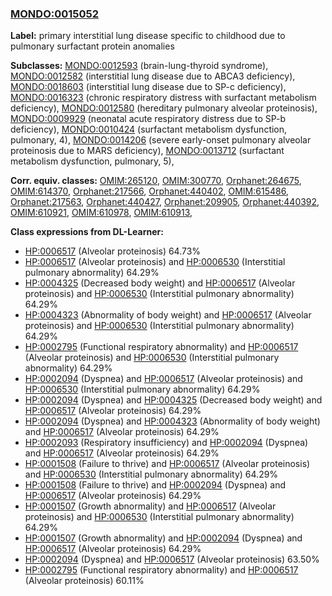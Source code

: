 
### [MONDO:0015052](http://purl.obolibrary.org/obo/MONDO_0015052)
**Label:** primary interstitial lung disease specific to childhood due to pulmonary surfactant protein anomalies

**Subclasses:** [MONDO:0012593](http://purl.obolibrary.org/obo/MONDO_0012593) (brain-lung-thyroid syndrome), [MONDO:0012582](http://purl.obolibrary.org/obo/MONDO_0012582) (interstitial lung disease due to ABCA3 deficiency), [MONDO:0018603](http://purl.obolibrary.org/obo/MONDO_0018603) (interstitial lung disease due to SP-c deficiency), [MONDO:0016323](http://purl.obolibrary.org/obo/MONDO_0016323) (chronic respiratory distress with surfactant metabolism deficiency), [MONDO:0012580](http://purl.obolibrary.org/obo/MONDO_0012580) (hereditary pulmonary alveolar proteinosis), [MONDO:0009929](http://purl.obolibrary.org/obo/MONDO_0009929) (neonatal acute respiratory distress due to SP-b deficiency), [MONDO:0010424](http://purl.obolibrary.org/obo/MONDO_0010424) (surfactant metabolism dysfunction, pulmonary, 4), [MONDO:0014206](http://purl.obolibrary.org/obo/MONDO_0014206) (severe early-onset pulmonary alveolar proteinosis due to MARS deficiency), [MONDO:0013712](http://purl.obolibrary.org/obo/MONDO_0013712) (surfactant metabolism dysfunction, pulmonary, 5), 

**Corr. equiv. classes:** [OMIM:265120](http://purl.obolibrary.org/obo/OMIM_265120), [OMIM:300770](http://purl.obolibrary.org/obo/OMIM_300770), [Orphanet:264675](http://www.orpha.net/ORDO/Orphanet_264675), [OMIM:614370](http://purl.obolibrary.org/obo/OMIM_614370), [Orphanet:217566](http://www.orpha.net/ORDO/Orphanet_217566), [Orphanet:440402](http://www.orpha.net/ORDO/Orphanet_440402), [OMIM:615486](http://purl.obolibrary.org/obo/OMIM_615486), [Orphanet:217563](http://www.orpha.net/ORDO/Orphanet_217563), [Orphanet:440427](http://www.orpha.net/ORDO/Orphanet_440427), [Orphanet:209905](http://www.orpha.net/ORDO/Orphanet_209905), [Orphanet:440392](http://www.orpha.net/ORDO/Orphanet_440392), [OMIM:610921](http://purl.obolibrary.org/obo/OMIM_610921), [OMIM:610978](http://purl.obolibrary.org/obo/OMIM_610978), [OMIM:610913](http://purl.obolibrary.org/obo/OMIM_610913), 

**Class expressions from DL-Learner:**

- [HP:0006517](http://purl.obolibrary.org/obo/HP_0006517) (Alveolar proteinosis) 64.73%
- [HP:0006517](http://purl.obolibrary.org/obo/HP_0006517) (Alveolar proteinosis) and [HP:0006530](http://purl.obolibrary.org/obo/HP_0006530) (Interstitial pulmonary abnormality) 64.29%
- [HP:0004325](http://purl.obolibrary.org/obo/HP_0004325) (Decreased body weight) and [HP:0006517](http://purl.obolibrary.org/obo/HP_0006517) (Alveolar proteinosis) and [HP:0006530](http://purl.obolibrary.org/obo/HP_0006530) (Interstitial pulmonary abnormality) 64.29%
- [HP:0004323](http://purl.obolibrary.org/obo/HP_0004323) (Abnormality of body weight) and [HP:0006517](http://purl.obolibrary.org/obo/HP_0006517) (Alveolar proteinosis) and [HP:0006530](http://purl.obolibrary.org/obo/HP_0006530) (Interstitial pulmonary abnormality) 64.29%
- [HP:0002795](http://purl.obolibrary.org/obo/HP_0002795) (Functional respiratory abnormality) and [HP:0006517](http://purl.obolibrary.org/obo/HP_0006517) (Alveolar proteinosis) and [HP:0006530](http://purl.obolibrary.org/obo/HP_0006530) (Interstitial pulmonary abnormality) 64.29%
- [HP:0002094](http://purl.obolibrary.org/obo/HP_0002094) (Dyspnea) and [HP:0006517](http://purl.obolibrary.org/obo/HP_0006517) (Alveolar proteinosis) and [HP:0006530](http://purl.obolibrary.org/obo/HP_0006530) (Interstitial pulmonary abnormality) 64.29%
- [HP:0002094](http://purl.obolibrary.org/obo/HP_0002094) (Dyspnea) and [HP:0004325](http://purl.obolibrary.org/obo/HP_0004325) (Decreased body weight) and [HP:0006517](http://purl.obolibrary.org/obo/HP_0006517) (Alveolar proteinosis) 64.29%
- [HP:0002094](http://purl.obolibrary.org/obo/HP_0002094) (Dyspnea) and [HP:0004323](http://purl.obolibrary.org/obo/HP_0004323) (Abnormality of body weight) and [HP:0006517](http://purl.obolibrary.org/obo/HP_0006517) (Alveolar proteinosis) 64.29%
- [HP:0002093](http://purl.obolibrary.org/obo/HP_0002093) (Respiratory insufficiency) and [HP:0002094](http://purl.obolibrary.org/obo/HP_0002094) (Dyspnea) and [HP:0006517](http://purl.obolibrary.org/obo/HP_0006517) (Alveolar proteinosis) 64.29%
- [HP:0001508](http://purl.obolibrary.org/obo/HP_0001508) (Failure to thrive) and [HP:0006517](http://purl.obolibrary.org/obo/HP_0006517) (Alveolar proteinosis) and [HP:0006530](http://purl.obolibrary.org/obo/HP_0006530) (Interstitial pulmonary abnormality) 64.29%
- [HP:0001508](http://purl.obolibrary.org/obo/HP_0001508) (Failure to thrive) and [HP:0002094](http://purl.obolibrary.org/obo/HP_0002094) (Dyspnea) and [HP:0006517](http://purl.obolibrary.org/obo/HP_0006517) (Alveolar proteinosis) 64.29%
- [HP:0001507](http://purl.obolibrary.org/obo/HP_0001507) (Growth abnormality) and [HP:0006517](http://purl.obolibrary.org/obo/HP_0006517) (Alveolar proteinosis) and [HP:0006530](http://purl.obolibrary.org/obo/HP_0006530) (Interstitial pulmonary abnormality) 64.29%
- [HP:0001507](http://purl.obolibrary.org/obo/HP_0001507) (Growth abnormality) and [HP:0002094](http://purl.obolibrary.org/obo/HP_0002094) (Dyspnea) and [HP:0006517](http://purl.obolibrary.org/obo/HP_0006517) (Alveolar proteinosis) 64.29%
- [HP:0002094](http://purl.obolibrary.org/obo/HP_0002094) (Dyspnea) and [HP:0006517](http://purl.obolibrary.org/obo/HP_0006517) (Alveolar proteinosis) 63.50%
- [HP:0002795](http://purl.obolibrary.org/obo/HP_0002795) (Functional respiratory abnormality) and [HP:0006517](http://purl.obolibrary.org/obo/HP_0006517) (Alveolar proteinosis) 60.11%


